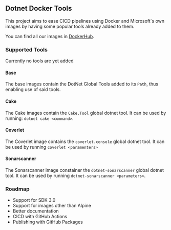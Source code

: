 ## Dotnet Docker Tools

This project aims to ease CICD pipelines using Docker and Microsoft`s own images by having some popular tools already added to them.

You can find all our images in [DockerHub](https://hub.docker.com/r/rodolphoalves/dotnet-tools).

### Supported Tools

Currently no tools are yet added

#### Base

The base images contain the DotNet Global Tools added to its `Path`, thus enabling use of said tools.

#### Cake

The Cake images contain the `Cake.Tool` global dotnet tool. It can be used by running: `dotnet cake <command>`.

#### Coverlet

The Coverlet image contains the `coverlet.console` global dotnet tool. It can be used by running `coverlet <paramenters>`

#### Sonarscanner

The Sonarscanner image constainer the `dotnet-sonarscanner` global dotnet tool. It can be used by running `dotnet-sonarscanner <parameters>`.

### Roadmap

+ Support for SDK 3.0
+ Support for images other than Alpine
+ Better documentation
+ CICD with GitHub Actions
+ Publishing with GitHub Packages